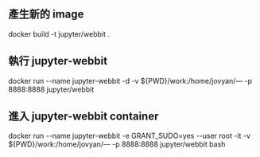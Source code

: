 ## 產生新的 image
docker build -t jupyter/webbit .

## 執行 jupyter-webbit
docker run --name jupyter-webbit -d -v ${PWD}/work:/home/jovyan/— -p 8888:8888 jupyter/webbit

## 進入 jupyter-webbit container
docker run --name jupyter-webbit -e GRANT_SUDO=yes --user root -it -v ${PWD}/work:/home/jovyan/— -p 8888:8888 jupyter/webbit bash
